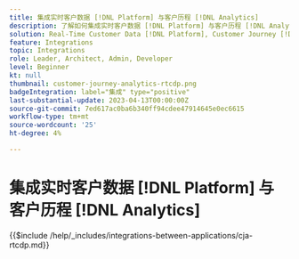 ```yaml
---
title: 集成实时客户数据 [!DNL Platform] 与客户历程 [!DNL Analytics]
description: 了解如何集成实时客户数据 [!DNL Platform] 与客户历程 [!DNL Analytics].
solution: Real-Time Customer Data [!DNL Platform], Customer Journey [!DNL Analytics]
feature: Integrations
topic: Integrations
role: Leader, Architect, Admin, Developer
level: Beginner
kt: null
thumbnail: customer-journey-analytics-rtcdp.png
badgeIntegration: label="集成" type="positive"
last-substantial-update: 2023-04-13T00:00:00Z
source-git-commit: 7ed617ac0ba6b340ff94cdee47914645e0ec6615
workflow-type: tm+mt
source-wordcount: '25'
ht-degree: 4%

---
```



# 集成实时客户数据 [!DNL Platform] 与客户历程 [!DNL Analytics]

{{$include /help/_includes/integrations-between-applications/cja-rtcdp.md}}
